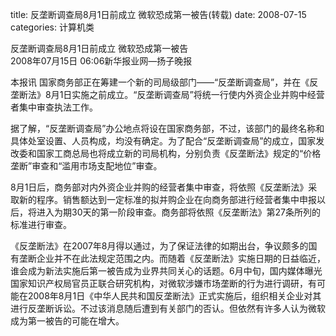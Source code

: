 title: 反垄断调查局8月1日前成立 微软恐成第一被告(转载)
date: 2008-07-15
categories: 计算机类

反垄断调查局8月1日前成立 微软恐成第一被告  
2008年07月15日 06:06新华报业网—扬子晚报  
  
本报讯 国家商务部正在筹建一个新的司局级部门——“反垄断调查局”，并在《反垄断法》8月1日实施之前成立。“反垄断调查局”将统一行使内外资企业并购中经营者集中审查执法工作。  
  
据了解，“反垄断调查局”办公地点将设在国家商务部，不过，该部门的最终名称和具体处室设置、人员构成，均没有确定。为了配合“反垄断调查局”的成立，国家发改委和国家工商总局也将成立新的司局机构，分别负责《反垄断法》规定的“价格垄断”审查和“滥用市场支配地位”审查。  
  
8月1日后，商务部对内外资企业并购的经营者集中审查，将依照《反垄断法》采取新的程序。销售额达到一定标准的拟并购企业在向商务部进行经营者集中申报以后，将进入为期30天的第一阶段审查。商务部将依照《反垄断法》第27条所列的标准进行审查。  
  
《反垄断法》在2007年8月得以通过，为了保证法律的如期出台，争议颇多的国有垄断企业并不在此法规定范围之内。而随着《反垄断法》实施日期的日益临近，谁会成为新法实施后第一被告成为业界共同关心的话题。6月中旬，国内媒体曝光国家知识产权局官员正联合研究机构，对微软涉嫌市场垄断的行为进行调研，有可能在2008年8月1日《中华人民共和国反垄断法》正式实施后，组织相关企业对其进行反垄断诉讼。不过该消息随后遭到有关部门的否认。但依然有许多人认为微软成为第一被告的可能在增大。
